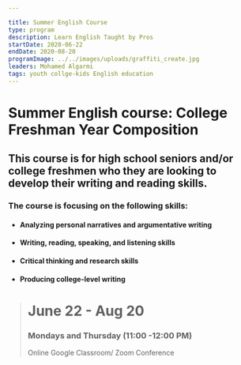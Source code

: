 ```yaml
---

title: Summer English Course
type: program
description: Learn English Taught by Pros
startDate: 2020-06-22
endDate: 2020-08-20
programImage: ../../images/uploads/graffiti_create.jpg
leaders: Mohamed Algarmi 
tags: youth collge-kids English education
---
```

# Summer English course: College Freshman Year Composition

## This course is for high school seniors and/or college freshmen who they are looking to develop their writing and reading skills. 
### The course is focusing on the following skills:
- #### Analyzing personal narratives and argumentative writing
- #### Writing, reading, speaking, and listening skills
- #### Critical thinking and research skills
- #### Producing college-level writing

>  <h1>June 22 - Aug 20</h1>
>  <h3>Mondays and Thursday (11:00 -12:00 PM) </h3>
> Online Google Classroom/ Zoom Conference 




